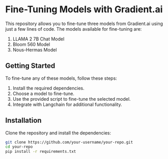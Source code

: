 # Fine-Tuning Models with Gradient.ai

This repository allows you to fine-tune three models from Gradient.ai using just a few lines of code. The models available for fine-tuning are:
 
1. LLAMA 2 7B Chat Model
2. Bloom 560 Model
3. Nous-Hermas Model  

## Getting Started

To fine-tune any of these models, follow these steps:

1. Install the required dependencies.
2. Choose a model to fine-tune.
3. Use the provided script to fine-tune the selected model.
4. Integrate with Langchain for additional functionality.

## Installation

Clone the repository and install the dependencies:

```bash
git clone https://github.com/your-username/your-repo.git
cd your-repo
pip install -r requirements.txt
